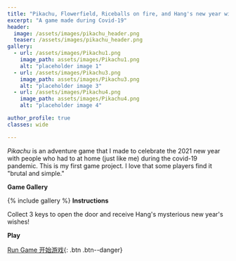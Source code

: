 ```yaml
---
title: "Pikachu, Flowerfield, Riceballs on fire, and Hang's new year wishes"
excerpt: "A game made during Covid-19"
header:
  image: /assets/images/pikachu_header.png
  teaser: /assets/images/pikachu_header.png
gallery:
  - url: /assets/images/Pikachu1.png
    image_path: assets/images/Pikachu1.png
    alt: "placeholder image 1"
  - url: /assets/images/Pikachu3.png
    image_path: assets/images/Pikachu3.png
    alt: "placeholder image 3"
  - url: /assets/images/Pikachu4.png
    image_path: assets/images/Pikachu4.png
    alt: "placeholder image 4"

author_profile: true
classes: wide

---
```


<i>Pikachu</i> is an adventure game that I made to celebrate the 2021 new year with people who had to at home (just like me) during the covid-19 pandemic. This is my first game project. I love that some players find it "brutal and simple."

<b>Game Gallery</b>

{% include gallery %}
<b>Instructions</b>

Collect 3 keys to open the door and receive Hang's mysterious new year's wishes! 

<b> Play </b>

[Run Game 开始游戏](https://kochan12.itch.io/pikachu){: .btn .btn--danger}

